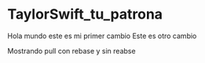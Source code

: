 # TaylorSwift_tu_patrona
Hola mundo este es mi primer cambio
Este es otro cambio

Mostrando pull con rebase y sin reabse
